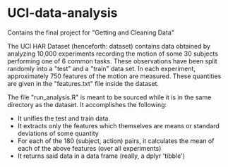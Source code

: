# UCI-data-analysis
Contains the final project for "Getting and Cleaning Data"

The UCI HAR Dataset (henceforth: dataset) contains data obtained by analyzing 10,000 experiments recording the motion of some 30 subjects performing one of 6 common tasks. These observations have been split randomly into a "test" and a "train" data set. 
In each experiment, approximately 750 features of the motion are measured. These quantities are given in the "features.txt" file inside the dataset. 

The file "run_analysis.R" is meant to be sourced while it is in the same directory as the dataset. It accomplishes the following:

- It unifies the test and train data.
- It extracts only the features which themselves are means or standard deviations of some quantity
- For each of the 180 (subject, action) pairs, it calculates the mean of each of the above features (over all experiments)
- It returns said data in a data frame (really, a dplyr 'tibble')





